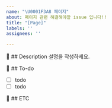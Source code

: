```yaml
---
name: "\U0001F3A8 페이지"
about: 페이지 관련 해결해야할 issue 입니다!!
title: "[Page]"
labels: ''
assignees: ''

---
```


🌈 ## Description
설명을 작성하세요.

🌈 ## To-do
- [ ] todo
- [ ] todo

🌈 ## ETC
